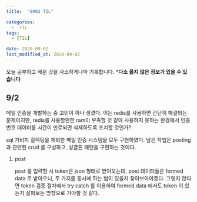 ```yaml
---
title:  "0902 TIL" 

categories:
  -  TIL
tags:
  - [TIL]

date: 2020-09-02
last_modified_at: 2020-09-02
---
```


오늘 공부하고 배운 것을 사소하게나마 기록합니다. 
***다소 옳지 않은 정보가 있을 수 있습니다**

## 9/2

메일 인증을 개발하는 중 고민이 하나 생겼다. 이는 redis를 사용하면 간단히 해결되는 문제이지만, redis를 사용할만한 ram이 부족할 것 같아 사용하지 못하는 환경에서 인증번호 데이터를 시간이 만료되면 삭제하도록 조치할 것인가? 

sql 가비지 컬렉팅을 제외한 메일 인증 시스템을 모두 구현하였다. 남은 작업은 posting 과 관련된 crud 를 구성하고, 싱글톤 패턴을 구현하는 것이다. 

1. post
    
    post 를 입력할 시 token은 json 형태로 받아오는데, post 데이터들은 formed data 로 받아오니, 두 가지를 동시에 하는 법이 있을지 찾아보아야겠다. 그렇지 않다면 token 검증 절차에서 try catch 를 이용하여 formed data 에서도 token 이 있는지 살펴보는 방향으로 가야할 것 같다.